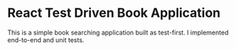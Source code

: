 # React Test Driven Book Application
This is a simple book searching application built as test-first.
I implemented end-to-end and unit tests.